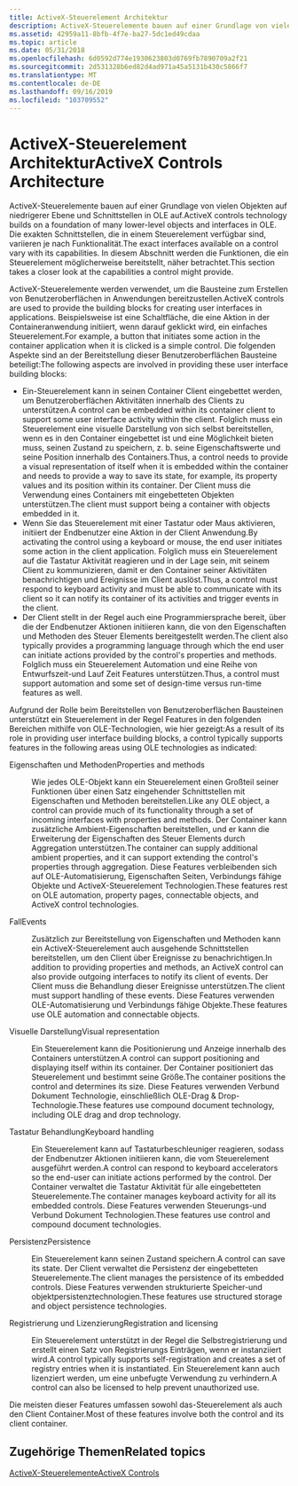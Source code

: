 ```yaml
---
title: ActiveX-Steuerelement Architektur
description: ActiveX-Steuerelemente bauen auf einer Grundlage von vielen Objekten auf niedrigerer Ebene und Schnittstellen in OLE auf. Die exakten Schnittstellen, die in einem Steuerelement verfügbar sind, variieren je nach Funktionalität. In diesem Abschnitt werden die Funktionen, die ein Steuerelement möglicherweise bereitstellt, näher betrachtet.
ms.assetid: 42959a11-8bfb-4f7e-ba27-5dc1ed49cdaa
ms.topic: article
ms.date: 05/31/2018
ms.openlocfilehash: 6d0592d774e1930623803d0769fb7890709a2f21
ms.sourcegitcommit: 2d531328b6ed82d4ad971a45a5131b430c5866f7
ms.translationtype: MT
ms.contentlocale: de-DE
ms.lasthandoff: 09/16/2019
ms.locfileid: "103709552"
---
```

# <a name="activex-controls-architecture"></a><span data-ttu-id="c5413-105">ActiveX-Steuerelement Architektur</span><span class="sxs-lookup"><span data-stu-id="c5413-105">ActiveX Controls Architecture</span></span>

<span data-ttu-id="c5413-106">ActiveX-Steuerelemente bauen auf einer Grundlage von vielen Objekten auf niedrigerer Ebene und Schnittstellen in OLE auf.</span><span class="sxs-lookup"><span data-stu-id="c5413-106">ActiveX controls technology builds on a foundation of many lower-level objects and interfaces in OLE.</span></span> <span data-ttu-id="c5413-107">Die exakten Schnittstellen, die in einem Steuerelement verfügbar sind, variieren je nach Funktionalität.</span><span class="sxs-lookup"><span data-stu-id="c5413-107">The exact interfaces available on a control vary with its capabilities.</span></span> <span data-ttu-id="c5413-108">In diesem Abschnitt werden die Funktionen, die ein Steuerelement möglicherweise bereitstellt, näher betrachtet.</span><span class="sxs-lookup"><span data-stu-id="c5413-108">This section takes a closer look at the capabilities a control might provide.</span></span>

<span data-ttu-id="c5413-109">ActiveX-Steuerelemente werden verwendet, um die Bausteine zum Erstellen von Benutzeroberflächen in Anwendungen bereitzustellen.</span><span class="sxs-lookup"><span data-stu-id="c5413-109">ActiveX controls are used to provide the building blocks for creating user interfaces in applications.</span></span> <span data-ttu-id="c5413-110">Beispielsweise ist eine Schaltfläche, die eine Aktion in der Containeranwendung initiiert, wenn darauf geklickt wird, ein einfaches Steuerelement.</span><span class="sxs-lookup"><span data-stu-id="c5413-110">For example, a button that initiates some action in the container application when it is clicked is a simple control.</span></span> <span data-ttu-id="c5413-111">Die folgenden Aspekte sind an der Bereitstellung dieser Benutzeroberflächen Bausteine beteiligt:</span><span class="sxs-lookup"><span data-stu-id="c5413-111">The following aspects are involved in providing these user interface building blocks:</span></span>

-   <span data-ttu-id="c5413-112">Ein-Steuerelement kann in seinen Container Client eingebettet werden, um Benutzeroberflächen Aktivitäten innerhalb des Clients zu unterstützen.</span><span class="sxs-lookup"><span data-stu-id="c5413-112">A control can be embedded within its container client to support some user interface activity within the client.</span></span> <span data-ttu-id="c5413-113">Folglich muss ein Steuerelement eine visuelle Darstellung von sich selbst bereitstellen, wenn es in den Container eingebettet ist und eine Möglichkeit bieten muss, seinen Zustand zu speichern, z. b. seine Eigenschaftswerte und seine Position innerhalb des Containers.</span><span class="sxs-lookup"><span data-stu-id="c5413-113">Thus, a control needs to provide a visual representation of itself when it is embedded within the container and needs to provide a way to save its state, for example, its property values and its position within its container.</span></span> <span data-ttu-id="c5413-114">Der Client muss die Verwendung eines Containers mit eingebetteten Objekten unterstützen.</span><span class="sxs-lookup"><span data-stu-id="c5413-114">The client must support being a container with objects embedded in it.</span></span>
-   <span data-ttu-id="c5413-115">Wenn Sie das Steuerelement mit einer Tastatur oder Maus aktivieren, initiiert der Endbenutzer eine Aktion in der Client Anwendung.</span><span class="sxs-lookup"><span data-stu-id="c5413-115">By activating the control using a keyboard or mouse, the end user initiates some action in the client application.</span></span> <span data-ttu-id="c5413-116">Folglich muss ein Steuerelement auf die Tastatur Aktivität reagieren und in der Lage sein, mit seinem Client zu kommunizieren, damit er den Container seiner Aktivitäten benachrichtigen und Ereignisse im Client auslöst.</span><span class="sxs-lookup"><span data-stu-id="c5413-116">Thus, a control must respond to keyboard activity and must be able to communicate with its client so it can notify its container of its activities and trigger events in the client.</span></span>
-   <span data-ttu-id="c5413-117">Der Client stellt in der Regel auch eine Programmiersprache bereit, über die der Endbenutzer Aktionen initiieren kann, die von den Eigenschaften und Methoden des Steuer Elements bereitgestellt werden.</span><span class="sxs-lookup"><span data-stu-id="c5413-117">The client also typically provides a programming language through which the end user can initiate actions provided by the control's properties and methods.</span></span> <span data-ttu-id="c5413-118">Folglich muss ein Steuerelement Automation und eine Reihe von Entwurfszeit-und Lauf Zeit Features unterstützen.</span><span class="sxs-lookup"><span data-stu-id="c5413-118">Thus, a control must support automation and some set of design-time versus run-time features as well.</span></span>

<span data-ttu-id="c5413-119">Aufgrund der Rolle beim Bereitstellen von Benutzeroberflächen Bausteinen unterstützt ein Steuerelement in der Regel Features in den folgenden Bereichen mithilfe von OLE-Technologien, wie hier gezeigt:</span><span class="sxs-lookup"><span data-stu-id="c5413-119">As a result of its role in providing user interface building blocks, a control typically supports features in the following areas using OLE technologies as indicated:</span></span>

<dl> <dt>

<span data-ttu-id="c5413-120"><span id="Properties_and_methods"></span><span id="properties_and_methods"></span><span id="PROPERTIES_AND_METHODS"></span>Eigenschaften und Methoden</span><span class="sxs-lookup"><span data-stu-id="c5413-120"><span id="Properties_and_methods"></span><span id="properties_and_methods"></span><span id="PROPERTIES_AND_METHODS"></span>Properties and methods</span></span>
</dt> <dd>

<span data-ttu-id="c5413-121">Wie jedes OLE-Objekt kann ein Steuerelement einen Großteil seiner Funktionen über einen Satz eingehender Schnittstellen mit Eigenschaften und Methoden bereitstellen.</span><span class="sxs-lookup"><span data-stu-id="c5413-121">Like any OLE object, a control can provide much of its functionality through a set of incoming interfaces with properties and methods.</span></span> <span data-ttu-id="c5413-122">Der Container kann zusätzliche Ambient-Eigenschaften bereitstellen, und er kann die Erweiterung der Eigenschaften des Steuer Elements durch Aggregation unterstützen.</span><span class="sxs-lookup"><span data-stu-id="c5413-122">The container can supply additional ambient properties, and it can support extending the control's properties through aggregation.</span></span> <span data-ttu-id="c5413-123">Diese Features verbleibenden sich auf OLE-Automatisierung, Eigenschaften Seiten, Verbindungs fähige Objekte und ActiveX-Steuerelement Technologien.</span><span class="sxs-lookup"><span data-stu-id="c5413-123">These features rest on OLE automation, property pages, connectable objects, and ActiveX control technologies.</span></span>

</dd> <dt>

<span data-ttu-id="c5413-124"><span id="Events"></span><span id="events"></span><span id="EVENTS"></span>Fall</span><span class="sxs-lookup"><span data-stu-id="c5413-124"><span id="Events"></span><span id="events"></span><span id="EVENTS"></span>Events</span></span>
</dt> <dd>

<span data-ttu-id="c5413-125">Zusätzlich zur Bereitstellung von Eigenschaften und Methoden kann ein ActiveX-Steuerelement auch ausgehende Schnittstellen bereitstellen, um den Client über Ereignisse zu benachrichtigen.</span><span class="sxs-lookup"><span data-stu-id="c5413-125">In addition to providing properties and methods, an ActiveX control can also provide outgoing interfaces to notify its client of events.</span></span> <span data-ttu-id="c5413-126">Der Client muss die Behandlung dieser Ereignisse unterstützen.</span><span class="sxs-lookup"><span data-stu-id="c5413-126">The client must support handling of these events.</span></span> <span data-ttu-id="c5413-127">Diese Features verwenden OLE-Automatisierung und Verbindungs fähige Objekte.</span><span class="sxs-lookup"><span data-stu-id="c5413-127">These features use OLE automation and connectable objects.</span></span>

</dd> <dt>

<span data-ttu-id="c5413-128"><span id="Visual_representation"></span><span id="visual_representation"></span><span id="VISUAL_REPRESENTATION"></span>Visuelle Darstellung</span><span class="sxs-lookup"><span data-stu-id="c5413-128"><span id="Visual_representation"></span><span id="visual_representation"></span><span id="VISUAL_REPRESENTATION"></span>Visual representation</span></span>
</dt> <dd>

<span data-ttu-id="c5413-129">Ein Steuerelement kann die Positionierung und Anzeige innerhalb des Containers unterstützen.</span><span class="sxs-lookup"><span data-stu-id="c5413-129">A control can support positioning and displaying itself within its container.</span></span> <span data-ttu-id="c5413-130">Der Container positioniert das Steuerelement und bestimmt seine Größe.</span><span class="sxs-lookup"><span data-stu-id="c5413-130">The container positions the control and determines its size.</span></span> <span data-ttu-id="c5413-131">Diese Features verwenden Verbund Dokument Technologie, einschließlich OLE-Drag & Drop-Technologie.</span><span class="sxs-lookup"><span data-stu-id="c5413-131">These features use compound document technology, including OLE drag and drop technology.</span></span>

</dd> <dt>

<span data-ttu-id="c5413-132"><span id="Keyboard_handling"></span><span id="keyboard_handling"></span><span id="KEYBOARD_HANDLING"></span>Tastatur Behandlung</span><span class="sxs-lookup"><span data-stu-id="c5413-132"><span id="Keyboard_handling"></span><span id="keyboard_handling"></span><span id="KEYBOARD_HANDLING"></span>Keyboard handling</span></span>
</dt> <dd>

<span data-ttu-id="c5413-133">Ein Steuerelement kann auf Tastaturbeschleuniger reagieren, sodass der Endbenutzer Aktionen initiieren kann, die vom Steuerelement ausgeführt werden.</span><span class="sxs-lookup"><span data-stu-id="c5413-133">A control can respond to keyboard accelerators so the end-user can initiate actions performed by the control.</span></span> <span data-ttu-id="c5413-134">Der Container verwaltet die Tastatur Aktivität für alle eingebetteten Steuerelemente.</span><span class="sxs-lookup"><span data-stu-id="c5413-134">The container manages keyboard activity for all its embedded controls.</span></span> <span data-ttu-id="c5413-135">Diese Features verwenden Steuerungs-und Verbund Dokument Technologien.</span><span class="sxs-lookup"><span data-stu-id="c5413-135">These features use control and compound document technologies.</span></span>

</dd> <dt>

<span data-ttu-id="c5413-136"><span id="Persistence"></span><span id="persistence"></span><span id="PERSISTENCE"></span>Persistenz</span><span class="sxs-lookup"><span data-stu-id="c5413-136"><span id="Persistence"></span><span id="persistence"></span><span id="PERSISTENCE"></span>Persistence</span></span>
</dt> <dd>

<span data-ttu-id="c5413-137">Ein Steuerelement kann seinen Zustand speichern.</span><span class="sxs-lookup"><span data-stu-id="c5413-137">A control can save its state.</span></span> <span data-ttu-id="c5413-138">Der Client verwaltet die Persistenz der eingebetteten Steuerelemente.</span><span class="sxs-lookup"><span data-stu-id="c5413-138">The client manages the persistence of its embedded controls.</span></span> <span data-ttu-id="c5413-139">Diese Features verwenden strukturierte Speicher-und objektpersistenztechnologien.</span><span class="sxs-lookup"><span data-stu-id="c5413-139">These features use structured storage and object persistence technologies.</span></span>

</dd> <dt>

<span data-ttu-id="c5413-140"><span id="Registration_and_licensing"></span><span id="registration_and_licensing"></span><span id="REGISTRATION_AND_LICENSING"></span>Registrierung und Lizenzierung</span><span class="sxs-lookup"><span data-stu-id="c5413-140"><span id="Registration_and_licensing"></span><span id="registration_and_licensing"></span><span id="REGISTRATION_AND_LICENSING"></span>Registration and licensing</span></span>
</dt> <dd>

<span data-ttu-id="c5413-141">Ein Steuerelement unterstützt in der Regel die Selbstregistrierung und erstellt einen Satz von Registrierungs Einträgen, wenn er instanziiert wird.</span><span class="sxs-lookup"><span data-stu-id="c5413-141">A control typically supports self-registration and creates a set of registry entries when it is instantiated.</span></span> <span data-ttu-id="c5413-142">Ein Steuerelement kann auch lizenziert werden, um eine unbefugte Verwendung zu verhindern.</span><span class="sxs-lookup"><span data-stu-id="c5413-142">A control can also be licensed to help prevent unauthorized use.</span></span>

</dd> </dl>

<span data-ttu-id="c5413-143">Die meisten dieser Features umfassen sowohl das-Steuerelement als auch den Client Container.</span><span class="sxs-lookup"><span data-stu-id="c5413-143">Most of these features involve both the control and its client container.</span></span>

## <a name="related-topics"></a><span data-ttu-id="c5413-144">Zugehörige Themen</span><span class="sxs-lookup"><span data-stu-id="c5413-144">Related topics</span></span>

<dl> <dt>

[<span data-ttu-id="c5413-145">ActiveX-Steuerelemente</span><span class="sxs-lookup"><span data-stu-id="c5413-145">ActiveX Controls</span></span>](activex-controls.md)
</dt> </dl>

 

 




